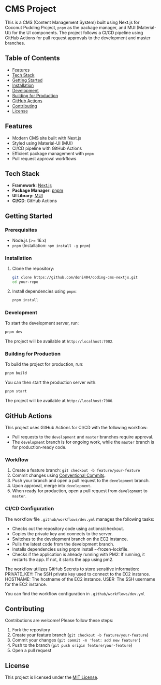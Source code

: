 
# CMS Project

This is a CMS (Content Management System) built using Next.js for Coconut Pudding Project, `pnpm` as the package manager, and MUI (Material-UI) for the UI components. The project follows a CI/CD pipeline using GitHub Actions for pull request approvals to the development and master branches.

## Table of Contents
- [Features](#features)
- [Tech Stack](#tech-stack)
- [Getting Started](#getting-started)
- [Installation](#installation)
- [Development](#development)
- [Building for Production](#building-for-production)
- [GitHub Actions](#github-actions)
- [Contributing](#contributing)
- [License](#license)

## Features
- Modern CMS site built with Next.js
- Styled using Material-UI (MUI)
- CI/CD pipeline with GitHub Actions
- Efficient package management with `pnpm`
- Pull request approval workflows

## Tech Stack
- **Framework**: [Next.js](https://nextjs.org/)
- **Package Manager**: [pnpm](https://pnpm.io/)
- **UI Library**: [MUI](https://mui.com/)
- **CI/CD**: GitHub Actions

## Getting Started

### Prerequisites
- Node.js (>= 16.x)
- `pnpm` (Installation: `npm install -g pnpm`)

### Installation
1. Clone the repository:
   ```bash
   git clone https://github.com/doni404/coding-cms-nextjs.git
   cd your-repo
   ```
2. Install dependencies using `pnpm`:
   ```bash
   pnpm install
   ```

### Development
To start the development server, run:
```bash
pnpm dev
```
The project will be available at `http://localhost:7002`.

### Building for Production
To build the project for production, run:
```bash
pnpm build
```
You can then start the production server with:
```bash
pnpm start
```
The project will be available at `http://localhost:7000`.

## GitHub Actions
This project uses GitHub Actions for CI/CD with the following workflow:
- Pull requests to the `development` and `master` branches require approval.
- The `development` branch is for ongoing work, while the `master` branch is for production-ready code.

### Workflow
1. Create a feature branch: `git checkout -b feature/your-feature`
2. Commit changes using [Conventional Commits](https://www.conventionalcommits.org/).
3. Push your branch and open a pull request to the `development` branch.
4. Upon approval, merge into `development`.
5. When ready for production, open a pull request from `development` to `master`.

### CI/CD Configuration
The workflow file `.github/workflows/dev.yml` manages the following tasks:
- Checks out the repository code using actions/checkout.
- Copies the private key and connects to the server.
- Switches to the development branch on the EC2 instance.
- Pulls the latest code from the development branch.
- Installs dependencies using pnpm install --frozen-lockfile.
- Checks if the application is already running with PM2:
If running, it restarts the app.
If not, it starts the app using pm2.

The workflow utilizes GitHub Secrets to store sensitive information:
PRIVATE_KEY: The SSH private key used to connect to the EC2 instance.
HOSTNAME: The hostname of the EC2 instance.
USER: The SSH username for the EC2 instance.

You can find the workflow configuration in `.github/workflows/dev.yml`

## Contributing
Contributions are welcome! Please follow these steps:
1. Fork the repository
2. Create your feature branch (`git checkout -b feature/your-feature`)
3. Commit your changes (`git commit -m 'feat: add new feature'`)
4. Push to the branch (`git push origin feature/your-feature`)
5. Open a pull request

## License
This project is licensed under the [MIT License](LICENSE).

